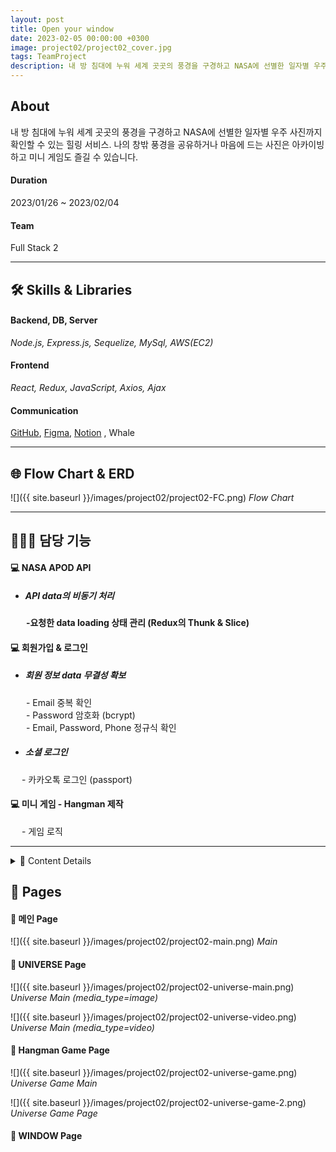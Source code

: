 ```yaml
---
layout: post
title: Open your window
date: 2023-02-05 00:00:00 +0300
image: project02/project02_cover.jpg
tags: TeamProject
description: 내 방 침대에 누워 세계 곳곳의 풍경을 구경하고 NASA에 선별한 일자별 우주 사진까지 확인할 수 있습니다. 나의 창밖 풍경을 공유하거나 마음에 드는 사진은 아카이빙하고 미니 게임도 즐길 수 있는 종합 힐링 서비스입니다.
---
```


## About

내 방 침대에 누워 세계 곳곳의 풍경을 구경하고 NASA에 선별한 일자별 우주 사진까지 확인할 수 있는 힐링 서비스. 나의 창밖 풍경을 공유하거나 마음에 드는 사진은 아카이빙하고 미니 게임도 즐길 수 있습니다.

#### Duration

2023/01/26 ~ 2023/02/04

#### Team

Full Stack 2

---

## 🛠️ Skills & Libraries

#### Backend, DB, Server

_Node.js, Express.js, Sequelize, MySql, AWS(EC2)_

#### Frontend

_React, Redux, JavaScript, Axios, Ajax_

#### Communication

<a href="https://github.com/nietzche15/windowToUNIVERSE" target="_blank">GitHub</a>,
<a href="https://www.figma.com/file/B1zA8TGk9QMuP7NWl42Efv/windowToUNIVERSE?node-id=0-1&t=EvOZ0GwbLocrViJs-0" target="\_blank">Figma</a>,
<a href="https://www.notion.so/scientific-hibiscus/window-to-UNIVERSE-18bb09e530414b31988cac9d4009fbb7" target="_blank">Notion</a>
, Whale

---

## 🌐 Flow Chart & ERD

![]({{ site.baseurl }}/images/project02/project02-FC.png)
_Flow Chart_

---

## 🙋🏻‍♀️ 담당 기능

#### 💻 NASA APOD API

- ##### API data의 비동기 처리

&emsp;&ensp; **-요청한 data loading 상태 관리 (Redux의 Thunk & Slice)**

#### 💻 회원가입 & 로그인

- ##### 회원 정보 data 무결성 확보

&emsp;&ensp; - Email 중복 확인  
&emsp;&ensp; - Password 암호화 (bcrypt)  
&emsp;&ensp; - Email, Password, Phone 정규식 확인

- ##### 소셜 로그인

&emsp; - 카카오톡 로그인 (passport)

#### 💻 미니 게임 - Hangman 제작

&emsp; - 게임 로직

---

<details>
<summary>📖 Content Details</summary>
<div markdown='1'>

### [ NASA APOD API ]

##### NASA에서 매일 업로드하는 우주의 image/video 정보를 알 수 있는

##### Astronomy Picture of the Day (APOD) API 를 사용해 페이지 구성

## ![]({{ site.baseurl }}/images/project02/project02-API-APOD.png)

##### 1. data가 pending 상태 일때 loading icon을 띄운다.

- 요청한 data의 상태를 pending/fulfilled/rejected로 나눠서 관리한다.
- fulfilled 전까지 laoding = true 로 상태를 설정하여 loading icon 을 띄운다.

##### 2. 처음 접속 시, date 를 공백처리해 deafult 값인 오늘의 data를 받는다.

- title, explanation, url, media_type
- media_type에 따라  
  &emsp;&emsp; video 인 경우 videoContainer(iframe) 삽입  
  &emsp;&emsp; image인 경우 background-image 설정

##### 3. datepicker

- datepicker 날짜 선택 시, value 형식 (YYYY/MM/DD) 을 API 형식(YYYY-MM-DD)으로 변환하여 새 Data 요청
- datepicker의 range 를 data가 존재하는 1995-06-16 이후 ~ 오늘 이전으로 설정

### [ 회원 DB 설계 ]

##### 회원 정보

## ![]({{ site.baseurl }}/images/project02/project02-API-sign.png)

- 입력받는 회원 정보는 정규식을 통해 검증  
  &emsp;&emsp; Email, 닉네임, 비밀번호, 전화번호
- Email 은 중복 확인하여 저장
- 비밀번호는 bcypt로 암호화하여 관리

##### 소셜 로그인 - 카카오톡

- passport-kakao 모듈 이용

### [ 미니게임 로직 ]

</div>
</details>

## 📙 Pages

#### 🔎 메인 Page

![]({{ site.baseurl }}/images/project02/project02-main.png)
_Main_

#### 🔎 UNIVERSE Page

![]({{ site.baseurl }}/images/project02/project02-universe-main.png)
_Universe Main (media_type=image)_

![]({{ site.baseurl }}/images/project02/project02-universe-video.png)
_Universe Main (media_type=video)_

#### 🔎 Hangman Game Page

![]({{ site.baseurl }}/images/project02/project02-universe-game.png)
_Universe Game Main_

![]({{ site.baseurl }}/images/project02/project02-universe-game-2.png)
_Universe Game Page_

#### 🔎 WINDOW Page
